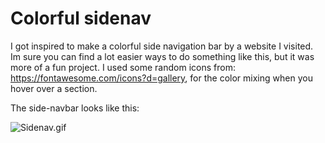 # Colorful sidenav

I got inspired to make a colorful side navigation bar by a website I visited.
Im sure you can find a lot easier ways to do something like this, but it was more of a fun project.
I used some random icons from: https://fontawesome.com/icons?d=gallery, for the color mixing when you hover over a section.

The side-navbar looks like this:  

![Sidenav.gif](https://github.com/Kristianbarkhald/test-navbar/blob/master/Sidenav.gif)

